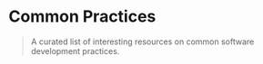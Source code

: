 # Common Practices

> A curated list of interesting resources on common software development practices.
